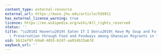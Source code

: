 ```yaml
---
content_type: external-resource
external_url: https://muse.jhu.edu/article/556911
has_external_license_warning: true
license: https://en.wikipedia.org/wiki/All_rights_reserved
status: ''
title: "\u2018I Haven\u2019t Eaten If I Don\u2019t Have My Soup and Fufu\u2019: Cultural\
  \ Preservation through Food and Foodways among Ghanaian Migrants in the United States"
uid: bb12ef97-b9a0-4655-b247-aa914b33a67d
wayback_url: ''
---
```

